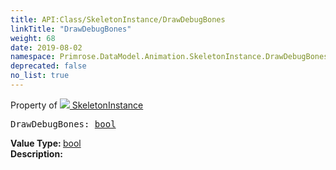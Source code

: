 ```yaml
---
title: API:Class/SkeletonInstance/DrawDebugBones
linkTitle: "DrawDebugBones"
weight: 68
date: 2019-08-02
namespace: Primrose.DataModel.Animation.SkeletonInstance.DrawDebugBones
deprecated: false
no_list: true
---
```

Property of <a href="/docs/api-reference/Class/SkeletonInstance"><img src="/icons/silk/bone.png"/>&nbsp;SkeletonInstance</a>
<pre class="method-declaration">
DrawDebugBones: <a class="type" href="/docs/api-reference/System/Primitives#boolean">bool</a></pre>
<b>Value Type: </b>
<a class="type" href="/docs/api-reference/System/Primitives#boolean">bool</a>
<br/>
<b>Description: </b>